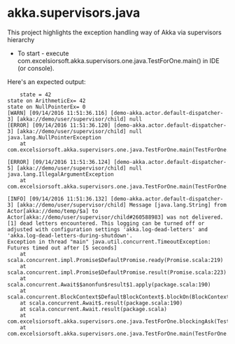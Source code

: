 # akka.supervisors.java

This project highlights the exception handling way of Akka via supervisors hierarchy

- To start - execute com.excelsiorsoft.akka.supervisors.one.java.TestForOne.main() in IDE (or console).

Here's an expected output:

		state = 42
	state on ArithmeticEx= 42
	state on NullPointerEx= 0
	[WARN] [09/14/2016 11:51:36.116] [demo-akka.actor.default-dispatcher-3] [akka://demo/user/supervisor/child] null
	[ERROR] [09/14/2016 11:51:36.120] [demo-akka.actor.default-dispatcher-3] [akka://demo/user/supervisor/child] null
	java.lang.NullPointerException
		at com.excelsiorsoft.akka.supervisors.one.java.TestForOne.main(TestForOne.java:35)
	
	[ERROR] [09/14/2016 11:51:36.124] [demo-akka.actor.default-dispatcher-5] [akka://demo/user/supervisor/child] null
	java.lang.IllegalArgumentException
		at com.excelsiorsoft.akka.supervisors.one.java.TestForOne.main(TestForOne.java:42)
	
	[INFO] [09/14/2016 11:51:36.132] [demo-akka.actor.default-dispatcher-3] [akka://demo/user/supervisor/child] Message [java.lang.String] from Actor[akka://demo/temp/$a] to Actor[akka://demo/user/supervisor/child#260588983] was not delivered. [1] dead letters encountered. This logging can be turned off or adjusted with configuration settings 'akka.log-dead-letters' and 'akka.log-dead-letters-during-shutdown'.
	Exception in thread "main" java.util.concurrent.TimeoutException: Futures timed out after [5 seconds]
		at scala.concurrent.impl.Promise$DefaultPromise.ready(Promise.scala:219)
		at scala.concurrent.impl.Promise$DefaultPromise.result(Promise.scala:223)
		at scala.concurrent.Await$$anonfun$result$1.apply(package.scala:190)
		at scala.concurrent.BlockContext$DefaultBlockContext$.blockOn(BlockContext.scala:53)
		at scala.concurrent.Await$.result(package.scala:190)
		at scala.concurrent.Await.result(package.scala)
		at com.excelsiorsoft.akka.supervisors.one.java.TestForOne.blockingAsk(TestForOne.java:62)
		at com.excelsiorsoft.akka.supervisors.one.java.TestForOne.main(TestForOne.java:43)
